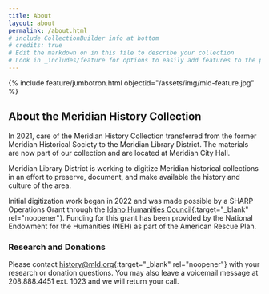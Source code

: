 ```yaml
---
title: About
layout: about
permalink: /about.html
# include CollectionBuilder info at bottom
# credits: true
# Edit the markdown on in this file to describe your collection
# Look in _includes/feature for options to easily add features to the page
---
```


{% include feature/jumbotron.html objectid="/assets/img/mld-feature.jpg" %} 

## About the Meridian History Collection

In 2021, care of the Meridian History Collection transferred from the former Meridian Historical Society to the Meridian Library District. The materials are now part of our collection and are located at Meridian City Hall.

Meridian Library District is working to digitize Meridian historical collections in an effort to preserve, document, and make available the history and culture of the area. 

Initial digitization work began in 2022 and was made possible by a SHARP Operations Grant through the [Idaho Humanities Council](https://www.idahohumanities.org/){:target="_blank" rel="noopener"}. Funding for this grant has been provided by the National Endowment for the Humanities (NEH) as part of the American Rescue Plan. 

### Research and Donations

Please contact [history@mld.org](mailto:history@mld.org){:target="_blank" rel="noopener"} with your research or donation questions. You may also leave a voicemail message at 208.888.4451 ext. 1023 and we will return your call.

&nbsp;  
